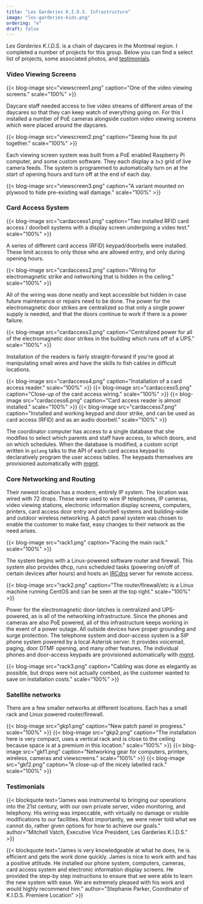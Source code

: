 ```yaml
---
title: "Les Garderies K.I.D.S. Infrastructure"
image: "les-garderies-kids.png"
ordering: "e"
draft: false
---
```


*Les Garderies K.I.D.S.* is a chain of daycares in the Montreal region. I completed a
number of projects for this group. Below you can find a select list of projects,
some associated photos, and [testimonials](#testimonials).

### Video Viewing Screens

{{< blog-image src="viewscreen1.png" caption="One of the video viewing screens." scale="100%" >}}

Daycare staff needed access to live video streams of different areas of the
daycares so that they can keep watch of everything going on. For this I
installed a number of PoE cameras alongside custom video viewing screens which
were placed around the daycares.

{{< blog-image src="viewscreen2.png" caption="Seeing how its put together." scale="100%" >}}

Each viewing screen system was built from a PoE enabled Raspberry Pi computer,
and some custom software. They each display a `3x3` grid of live camera feeds.
The system is programmed to automatically turn on at the start of opening hours
and turn off at the end of each day.

{{< blog-image src="viewscreen3.png" caption="A variant mounted on plywood to hide pre-existing wall damage." scale="100%" >}}

### Card Access System

{{< blog-image src="cardaccess1.png" caption="Two installed RFID card access / doorbell systems with a display screen undergoing a video test." scale="100%" >}}

A series of different card access (RFID) keypad/doorbells were installed. These
limit access to only those who are allowed entry, and only during opening hours.

{{< blog-image src="cardaccess2.png" caption="Wiring for electromagnetic strike and networking that is hidden in the ceiling." scale="100%" >}}

All of the wiring was done neatly and kept accessible but hidden in case future
maintenance or repairs need to be done. The power for the electromagnetic door
strikes are centralized so that only a single power supply is needed, and that
the doors continue to work if there is a power failure.

{{< blog-image src="cardaccess3.png" caption="Centralized power for all of the electromagnetic door strikes in the building which runs off of a UPS." scale="100%" >}}

Installation of the readers is fairly straight-forward if you're good at
manipulating small wires and have the skills to fish cables in difficult
locations.

{{< blog-image src="cardaccess4.png" caption="Installation of a card access reader." scale="100%" >}}
{{< blog-image src="cardaccess5.png" caption="Close-up of the card access wiring." scale="100%" >}}
{{< blog-image src="cardaccess6.png" caption="Card access reader is almost installed." scale="100%" >}}
{{< blog-image src="cardaccess7.png" caption="Installed and working keypad and door strike, and can be used as card access (RFID) and as an audio doorbell." scale="100%" >}}

The coordinator computer has access to a single database that she modifies to
select which parents and staff have access, to which doors, and on which
schedules. When the database is modified, a custom script written in `golang`
talks to the API of each card access keypad to declaratively program the user
access tables. The keypads themselves are provisioned automatically with
[mgmt](/projects/mgmt-config/).

### Core Networking and Routing

Their newest location has a modern, entirely IP system. The location was wired
with 72 drops. These were used to wire IP telephones, IP cameras, video viewing
stations, electronic information display screens, computers, printers, card
access door entry and doorbell systems and building-wide and outdoor wireless
networking. A patch panel system was chosen to enable the customer to make fast,
easy changes to their network as the need arises.

{{< blog-image src="rack1.png" caption="Facing the main rack." scale="100%" >}}

The system begins with a Linux-powered software router and firewall. This system
also provides dhcp, runs scheduled tasks (powering on/off of certain devices
after hours) and hosts an [IRCdns](https://github.com/purpleidea/ircdns/) server
for remote access.

{{< blog-image src="rack2.png" caption="The router/firewall/etc is a Linux machine running CentOS and can be seen at the top right." scale="100%" >}}

Power for the electromagnetic door-latches is centralized and UPS-powered, as is
all of the networking infrastructure. Since the phones and cameras are also PoE
powered, all of this infrastructure keeps working in the event of a power
outage. All outside devices have proper grounding and surge protection. The
telephone system and door-access system is a SIP phone system powered by a local
Asterisk server. It provides voicemail, paging, door DTMF opening, and many
other features. The individual phones and door-access keypads are provisioned
automatically with [mgmt](/projects/mgmt-config/).

{{< blog-image src="rack3.png" caption="Cabling was done as elegantly as possible, but drops were not actually combed, as the customer wanted to save on installation costs." scale="100%" >}}

### Satellite networks

There are a few smaller networks at different locations. Each has a small rack
and Linux powered router/firewall.

{{< blog-image src="gkp1.png" caption="New patch panel in progress." scale="100%" >}}
{{< blog-image src="gkp2.png" caption="The installation here is very compact, uses a vertical rack and is close to the ceiling because space is at a premium in this location." scale="100%" >}}
{{< blog-image src="gkf1.png" caption="Networking gear for computers, printers, wireless, cameras and viewscreens." scale="100%" >}}
{{< blog-image src="gkf2.png" caption="A close-up of the nicely labelled rack." scale="100%" >}}

### Testimonials

{{< blockquote text="James was instrumental to bringing our operations into the 21st  century, with our own private server, video monitoring, and telephony. His wiring was impeccable, with virtually no damage or visible modifications to our facilities. Most importantly, we were never told what we cannot do, rather given options for how to achieve our goals." author="Mitchell Vatch, Executive Vice President, Les Garderies K.I.D.S." >}}

{{< blockquote text="James is very knowledgeable at what he does, he is efficient and gets the work done quickly. James is nice to work with and has a positive attitude. He installed our phone system, computers, cameras, card access system and electronic information display screens. He provided the step-by step instructions to ensure that we were able to learn the new system with ease. We are extremely pleased with his work and would highly recommend him." author="Stephanie Parker, Coordinator of K.I.D.S. Premiere Location" >}}



